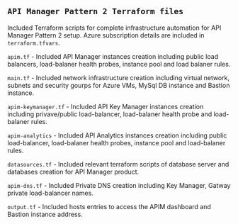 `API Manager Pattern 2 Terraform files`
--------------------------------------

Included Terraform scripts for complete infrastructure automation for API Manager Pattern 2 setup. Azure subscription details are included in `terraform.tfvars`.
 
`apim.tf`
    - Included API Manager instances creation including  public load balancers, load-balaner health probes, instance pool and load balaner rules.   
 
`main.tf`
    - Included network infrastructure creation including virtual network, subnets and security gourps for Azure VMs, MySql DB instance and Bastion instance.
    
`apim-keymanager.tf`
    - Included API Key Manager instances creation including  privave/public load-balancer, load-balaner health probe and load-balaner rules.   
 
`apim-analytics`
    - Included API Analytics instances creation including public load-balancer, load-balaner health probes, instance pool and load-balaner rules.   

`datasources.tf`
    - Included relevant terraform scripts of database server and databases creation for API Manager product.
  
`apim-dns.tf`
    - Included Private DNS creation including Key Manager, Gatway private load-balancer names.  
 
`output.tf`
    - Included hosts entries to access the APIM dashboard and Bastion instance address.  

